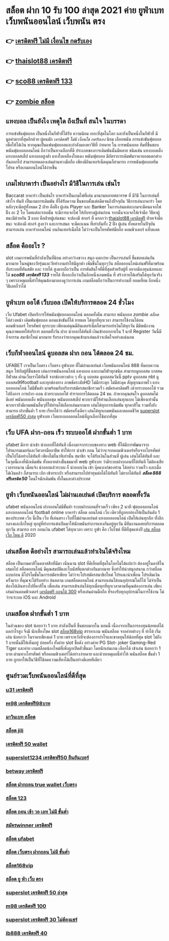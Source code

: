 # สล็อต ฝาก 10 รับ 100 ล่าสุด 2021 ค่าย ยูฟ่าเบท เว็บพนันออนไลน์   เว็บพนัน ตรง   

## 👉 [เครดิตฟรี ไม่มี เงื่อนไข กดรับเอง](https://ufa7777.ufax.win/)
## 👉 [thaislot88 เครดิตฟรี](https://ufa7777.ufax.win/)
## 👉 [sco88 เครดิตฟรี 133](https://ufa7777.ufax.win/)
## 👉 [zombie สล็อต](https://ufabetpgufa.ufax.win/)

## แทงบอล   เป็นยังไง เหตุใด ถึงเป็นที่ สนใจ  ในบรรดา 

 การแข่งขันฟุตบอล เป็นหนึ่งในกีฬาที่ได้รับ ความนิยม เยอะที่สุดในโลก และยังเป็นหนึ่งในกีฬาที่ มีมูลค่ามากที่สุดอีกด้วย ผู้คนมัก *เครดิตฟรี ไม่มี เงื่อนไข กดรับเอง* นิยม เลือกพนัน การแข่งขันฟุตบอลเพื่อให้ได้เงิน หากคุณเป็นแฟนฟุตบอลและกำลังมองหาวิธีที่ ง่ายดาย ใน การพนันบอล   ทีมที่ชื่นชอบ  พนันฟุตบอลออนไลน์  ถือว่าเป็นทางเลือกที่ดี ประเภทของการเดิมพันนั้นมีหลาย ชนิดเช่น แทงบอลเต็ง แทงบอลสเต็ป แทงบอลสูงต่ำ แทงใบเหลืองใบแดง พนันฟุตบอล มีอัตราการเดิมพันราคาบอลแตกต่างกันออกไป สามารถทดลองเล่นผ่านทางมือถือ เพียงมีอินเทอร์เน็ตคุณก็สามารถ การพนันฟุตบอลทีมโปรด หรือเกมออนไลน์ได้ง่ายขึ้น


##  เกมไพ่บาคาร่า  เป็นอย่างไร  มีวิธีในการเล่น เช่นไร 

 Baccarat บาคาร่า  เป็นเช่นไร บาคาร่าเป็นเกมไพ่ที่เล่น มานานหลายศตวรรษ  ที่ มีวิธี ในการเล่นที่เข้าใจ ทันที เป็นเกมการเดิมพัน ที่ได้รับความ ชื่นชอบตั้งแต่อดีตจนถึงปัจจุบัน วิธีการเล่นบาคาร่า โดยหลักๆจะมีอยู่ทั้งหมด 2  ฝ่าย คือฝั่ง  ผู้เล่น Player และ Banker ในการเล่นแต่ละเกมจะมีคนแจกไพ่ ฝั่ง  ละ 2 ใบ โดยแต่ละรอบนั้น จะมีการแจกไพ่ ให้กับทางผู้เล่นก่อน จากนั้นจะแจกให้เจ้ามือ วิธีหาผู้ชนะมีด้วยกัน 3 แบบ คือฝ่ายผู้เล่นชนะ จะต้องมี สกอร์ ที่ มากกว่า  [thaislot88 เครดิตฟรี](https://ufa7777.ufax.win/) ฝ่ายเจ้ามือชนะ จะต้องมี สกอร์ สูงกว่า  และการเสมอ จะมีคะแนน ที่เท่ากันทั้ง 2 ฝั่ง ผู้เล่น ทั้งหลายในปัจุบันสามารถเล่น บาคาร่าออนไลน์  บนอินเทอร์เน็ตได้ ไม่ว่าจะเป็นโทรศัพท์มือถือ คอมพิวเตอร์ แท็บแลต  


##  สล็อต คืออะไร ?

 slot   เกมการพนันที่กำลังเป็นที่นิยม อย่างกว้างขวาง สนุก  แตกง่าย  เป็นการเล่นที่ ชื่นชอบเล่นกันมากมาย ในหมู่ของวัยรุ่นและวัยทำงานทำให้มีลูกค้า เพิ่มขึ้นในทุกๆวัน  สล็อตออนไลน์เล่นฟรีที่มาพร้อมกับระบบที่ทันสมัย และ รายได้ สูงมากถือว่าเป็น การตัดสินใจที่ดีที่สุดสำหรับผู้ที่ อยากมีลงทุนน้อยและได้ ***sco88 เครดิตฟรี 133*** รายได้ ที่เยอะถือว่าเป็นอีกหนึ่งเกมพนัน ที่ สร้างรายได้เสริมได้ทุกวันจริง ๆ เพราะเหตุผลนี้ทำให้คุณต้องมาลองดูว่าการเล่น เกมสล็อตถือว่าเป็นการทำงานที่ ยอดเยี่ยม อีกหนึ่งวิธีเลยก็ว่าได้


##  ยูฟ่าเบท ออโต้ เว็บบอล  เปิดให้บริการตลอด 24 ชั่วโมง

เว็บ Ufabet  เปิดบริการให้พนันฟุตบอลออนไลน์    ตลอดทั้งคืน สามารถ พนันบอล  *zombie สล็อต* ได้ล่วงหน้า เดิมพันฟุตบอล  ตอนแข่งขันก็ได้  ทายผล ได้ทุกที่ทุกเวลา สามารถใช้งานได้บน คอมพิวเตอร์ โทรศัพท์ ทุกระบบ เพียงแค่คุณมีอินเตอร์เน็ตก็สามารถทำเงินได้ทุกวัน มีมีพนักงาน คุณภาพคอยให้บริการ ตลอดทั้งวัน  ฝาก   นำออกได้ทันที  เงินเข้าออกภายใน 1 นาที  Register วันนี้มีกิจกรรม  สมาชิกใหม่ มากมาย  รับรองว่าหากคุณเข้ามาเล่นแล้วจะติดใจอย่างแน่นอน 


##  เว็บกีฬาออนไลน์ ดูบอลสด ฝาก ถอน ได้ตลอด 24 ชม.

UFABET เราเป็นเว็บตรง เว็บตรง ยูฟ่าเบท ที่ไม่ผ่านเอเย่นต์ เว็บพนันออนไลน์ 888 ที่มอบความสนุก ให้กับผู้ที่ชื่นชอบ เล่นการพนันออนไลน์ แทงบอล และเกมกีฬาทุกชนิด สามารถดูบอลสด บาสสด กีฬาสด ผ่านเว็บเราได้ทันที จากช่องทางต่าง ๆ ทั้ง   ดู บอลสด ดูบอลสดวันนี้ pptv ดูบอลสด nbt ดูบอลสด99football และทุกช่องทาง ภาพชัดระดับHD ไม่มีกระตุก ไม่มีสะดุด สัญญาณภาพไว แทงบอลออนไลน์ ไม่มีขั้นต่ํา  มาพร้อมกับบริการสมัครสมาชิกรวดเร็ว สมัครเครดิตฟรี เด้วยระบบออโต้ รวมไปถึงการ การฝาก-ถอน ด้วยระบบออโต้  ทำรายการได้ตลอด 24 ชม. ถ้าหากคุณสนใจ ดูบอลสดไม่ดีเลย์ พนันบอลเต็ง พนันบอลชุด พนันบอลสเต็ป พวกเรามีให้ท่านเลือกเล่นทุกแบบ ไม่เพียงเท่านั้นพวกเรายังมีเกมพนันอื่นๆที่ให้ท่านได้เลือกเล่นมากมาย  เล่นได้ทุกการเดิมพัน ทุกคาสิโน รวมทั้งยังสามารถ ฝากขั้นต่ำ 1 บาท  เรียกได้ว่า สมัครครั้งเดียว เล่นได้ทุกเกมพนันและตลอดชีวิต [superslot เครดิตฟรี50 ล่าสุด](https://ufa7777.ufax.win/) ยูฟ่าเบท เว็บแทงบอลออนไลน์ที่ถูกเลือกใช้มากที่สุด

## เว็บ UFA ฝาก-ถอน เร็ว ระบบออโต้ ฝากขั้นต่ำ 1 บาท 

 ufabet  มีการ นำเข้า   นำออกที่ได้ทันที เนื่องมาจากระบบของทาง web  ที่ได้มีการพัฒนาจาก โปรแกรมเมอร์และวิศวกรมืออาชีพ ทำให้การ นำเข้า  ถอน  ไม่ว่าจะจากคอมพิวเตอร์หรือจากโทรศัพท์ เป็นไปได้อย่างได้ทันที เพียงไม่กี่นาทีเท่านั้น สมาชิก  จะได้รับเงินในส่วนที่ ผู้เล่น เล่นได้ได้ทันที  และในจุดนี้เองที่นักเดิมพัน ทั้งหลายต่างชื่นชมมาที่ web  ยูฟ่าเบท  ว่ามีระบบฝากถอนที่ได้ทันที  ไม่ต้องเสียเวลารอนาน เมื่อแจ้ง  นำออกแล้วระบบ ก็  นำออกเงิน เข้า บุ๊คแบงก์ของท่าน ได้อย่าง รวดเร็ว  และเมื่อได้เงินแล้ว ก็สามารถ  เบิก เข้ากระเป๋า หรือสามารถไปทำทุนต่อได้ได้ทันที    ไม่ยากได้ทันที ***สล็อต 888 ฟรีเครดิต 50***  โดนใจนักเดิมพัน ทั้งในและต่างประเทศ

##  ยูฟ่า เว็บพนันออนไลน์ ไม่ผ่านเอเย่นต์  เปิดบริการ ตลอดทั้งวัน 

 ufabet   พนันออนไลน์ ฝากถอนไม่มีขั้นต่ํา   ระบบฝากถอนที่รวดเร็ว  เพียง 2 นาที ฟุตบอลออนไลน์ แทงบอลออนไลน์ football online บาคาร่า สล็อต ออนไลน์  เว็บ เดียวที่ถูกยกย่องให้เป็นอันดับ 1 ของประเทศ  เว็บ นี้เป็น เว็บ ที่เล่นตรง เว็บที่ไม่ผ่านเอเย่นต์   แทงบอลออนไลน์ เปิดให้เล่นทุกลีก ทั้งลีกกลางและลีกใหญ่ ทุกคู่ที่ทำการแข่งเปิดมาให้นักพนันทำการแทงกันอยู่ทุกวัน มีทีมงานคอยบริการตลอด ทุกวัน  สามารถ  การ ถอนเงิน ufabet ได้ทุกเวลา เพราะ  ยูฟ่า คือ เว็บไซต์ ที่ดีที่สุดแห่งปี [เล่น สล็อต เว็บ ไหน ดี](https://ufa7777.ufax.win/) 2020 


## เล่นสล็อต ดีอย่างไร สามารถเล่นแล้วทำเงินได้จริงไหม

สล็อต เป็นเกมคาสิโนคลาสสิกที่มีมา เนิ่นนาน   slot  ที่ดีเยี่ยมที่สุดในโลกไม่ได้แปลว่า ต้องอยู่ในคาสิโนเสมอไป สล็อตออนไลน์ มีคุณสมบัติและโบนัสที่แตกต่างกันมากมาย ซึ่งทำให้น่าสนุกสนาน กว่าสล็อต แบบก่อน มีโปรโมชั่นในการสมัครเพียบ ไม่ว่าจะโปรสมัครสมาชิกใหม่ โปรแนะนำเพื่อน โปรเติมเงินครั้งแรก ที่คุณจะได้รับอย่าง ล้นหลาม   เกมสล็อตออนไลน์ สามารถเล่นได้บนอุปกรณ์ใดก็ได้ ไม่จำเป็นต้องไปเดินทางไปที่คาสิโน เพื่อเล่น สามารถเข้าเล่นได้ทุกเมื่อทุกที่ทุกเวลาตามที่คุณต้องการเล่น เพียงเล่นผ่านคอมพิวเตอร์ [เครดิตฟรี ถอนได้ 300](https://ufabetpgufa.ufax.win/) หรือเล่นผ่านมือถือ ที่รองรับทุกอุปกรณ์ในการใช้งาน ไม่ว่าจะระบบ iOS และ Android

##  เกมสล็อต ฝากขั้นต่ำ 1 บาท 

ในส่วนของ slot  น้อยกว่า   1 บาท กำลังเป็นที่ ชื่นชอบมากใน ตอนนี้ เนื่องจากเป็นการลงทุนน้อยแต่ได้ผลกำไรสูง จึงมี นักเสี่ยงโชค  slot [สล็อต168vip](https://ufa7777.ufax.win/) สรรหาเกม พนันสล็อต จากค่ายต่างๆ ที่ ทำได้  เริ่มเล่น น้อยกว่า   ในราคาเพียงแค่ 1 บาท เพราะหวังที่จะต้องการกำไรและขาดทุนให้น้อยที่สุด  slot  ไม่ถึง  1 บาทนั้นมีให้เห็นอยู่ บ่อยครั้ง  ทั้งค่าย slot ชื่อดัง อย่างค่าย PG Slot- joker Gaming-Red Tiger และค่าย เกมสล็อตน้องใหม่ที่เพิ่งถูกเปิดตัวขึ้นมา โดยนักเล่นเกม   เลือกได้ เข้าเล่น น้อยกว่า  1 บาท ผ่านทางโทรศัพท์ หรือคอมพิวเตอร์ได้อย่างง่ายดาย และด้วยเหตุผลนี้ทำให้ พนันสล็อต ขั้นต่ำ   1 บาท ถูกยกให้เป็นวิธีที่ใช้ลดความเสี่ยงได้เป็นอย่างดีเลยทีเดียว


## ศูนย์รวมเว็บพนันออนไลน์ที่ดีที่สุด

### [u31 เครดิตฟรี](https://atom.io/themes/สมัคร%20pg%20ufabet%20สล็อต%20เครดิตฟรี%20ไม่ต้องฝาก%20ไม่ต้องแชร์%20ล่าสุด%2050%20วอเลท%20008%20สล็อต%2020%20รับ%20100%20เว็บตรง100%)
### [m98 เครดิตฟรี98บาท](https://atom.io/themes/สมัคร%20pg%20ufabet%20เครดิตฟรี%20กดรับเอง%20ยืนยันเบอร์%20ล่าสุด%20008%20สล็อต%2020%20รับ%20100%20เว็บตรง100%)
### [มาวินเบท สล็อต](https://atom.io/themes/สมัคร%20pg%20ufabet%20สล็อต%20wallet%20เครดิตฟรี%20008%20สล็อต%2020%20รับ%20100%20เว็บตรง100%)
### [สล็อต jili](https://atom.io/themes/สมัคร%20pg%20ufabet%20สล็อตamb%20008%20สล็อต%2020%20รับ%20100%20เว็บตรง100%)
### [เครดิตฟรี 50 wallet](https://atom.io/themes/สมัคร%20pg%20ufabet%20888%20สล็อต%20008%20สล็อต%2020%20รับ%20100%20เว็บตรง100%)
### [superslot1234 เครดิตฟรี50 ยืนยันเบอร์](https://atom.io/themes/สมัคร%20pg%20ufabet%20สล็อต1234%20008%20สล็อต%2020%20รับ%20100%20เว็บตรง100%)
### [betway เครดิตฟรี](https://atom.io/themes/สมัคร%20pg%20ufabet%2099clubเครดิตฟรี58%20008%20สล็อต%2020%20รับ%20100%20เว็บตรง100%)
### [สล็อต ฝากถอน true wallet เว็บตรง](https://atom.io/themes/สมัคร%20pg%20ufabet%20เครดิตฟรี%20กดรับเองหน้าเว็บล่าสุด%202564%20008%20สล็อต%2020%20รับ%20100%20เว็บตรง100%)
### [สล็อต 123](https://atom.io/themes/สมัคร%20pg%20ufabet%20superslot%20444%20เครดิตฟรี%2050%20ยืนยันเบอร์%20008%20สล็อต%2020%20รับ%20100%20เว็บตรง100%)
### [สล็อต ถอน เข้า วอ เลท ไม่มี ขั้นต่ำ](https://atom.io/themes/สมัคร%20pg%20ufabet%20สล็อต%20123goal%20008%20สล็อต%2020%20รับ%20100%20เว็บตรง100%)
### [สมัครwinner เครดิตฟรี](https://atom.io/themes/สมัคร%20pg%20ufabet%20สล็อต1234ฝาก10รับ100%20008%20สล็อต%2020%20รับ%20100%20เว็บตรง100%)
### [สล็อต ufabet](https://atom.io/themes/สมัคร%20pg%20ufabet%20สล็อต%20008%20สล็อต%2020%20รับ%20100%20เว็บตรง100%)
### [สล็อต เว็บตรง ฝากถอน ไม่มี ขั้นต่ำ](https://atom.io/themes/สมัคร%20pg%20ufabet%20mafia55%20เครดิตฟรี%2050%20008%20สล็อต%2020%20รับ%20100%20เว็บตรง100%)
### [สล็อต168vip](https://atom.io/themes/สมัคร%20pg%20ufabet%20777ww%20casino%20เครดิตฟรี%20008%20สล็อต%2020%20รับ%20100%20เว็บตรง100%)
### [สล็อต ยู ฟ่า เว็บ ตรง](https://atom.io/themes/สมัคร%20pg%20ufabet%20สล็อต998%20008%20สล็อต%2020%20รับ%20100%20เว็บตรง100%)
### [superslot เครดิตฟรี 50 ล่าสุด](https://atom.io/themes/สมัคร%20pg%20ufabet%20ดาวน์โหลด%20สล็อต%20โจ๊ก%20เกอร์%20xo%20008%20สล็อต%2020%20รับ%20100%20เว็บตรง100%)
### [m98 เครดิตฟรี 100](https://atom.io/themes/สมัคร%20pg%20ufabet%20full%20slot%20เครดิตฟรี%2050%20บาท%20008%20สล็อต%2020%20รับ%20100%20เว็บตรง100%)
### [superslot เครดิตฟรี 30 ไม่ต้องแชร์](https://atom.io/themes/สมัคร%20pg%20ufabet%20wowslot%20เครดิตฟรี%20100%20ล่าสุด%20008%20สล็อต%2020%20รับ%20100%20เว็บตรง100%)
### [ib888 เครดิตฟรี 40](https://atom.io/themes/สมัคร%20pg%20ufabet%20lucaclub88%20เครดิตฟรี%20008%20สล็อต%2020%20รับ%20100%20เว็บตรง100%)